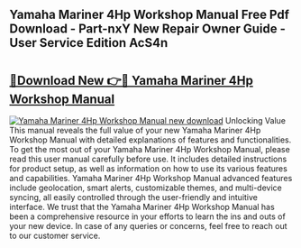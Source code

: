 ## Yamaha Mariner 4Hp Workshop Manual Free Pdf Download - Part-nxY New Repair Owner Guide - User Service Edition AcS4n

# <h2><a href="http://bc47257.oget.top/?id=Yamaha+Mariner+4Hp+Workshop+Manual">🔗Download New 👉🔴 Yamaha Mariner 4Hp Workshop Manual</a></h2>

[![Yamaha Mariner 4Hp Workshop Manual new download](https://i.imgur.com/5g1atiW.png)](http://bc47257.oget.top/?id=Yamaha+Mariner+4Hp+Workshop+Manual)
Unlocking Value This manual reveals the full value of your new Yamaha Mariner 4Hp Workshop Manual with detailed explanations of features and functionalities. To get the most out of your Yamaha Mariner 4Hp Workshop Manual, please read this user manual carefully before use. It includes detailed instructions for product setup, as well as information on how to use its various features and capabilities. Yamaha Mariner 4Hp Workshop Manual advanced features include geolocation, smart alerts, customizable themes, and multi-device syncing, all easily controlled through the user-friendly and intuitive interface. We trust that the Yamaha Mariner 4Hp Workshop Manual has been a comprehensive resource in your efforts to learn the ins and outs of your new device. In case of any queries or concerns, feel free to reach out to our customer service.

